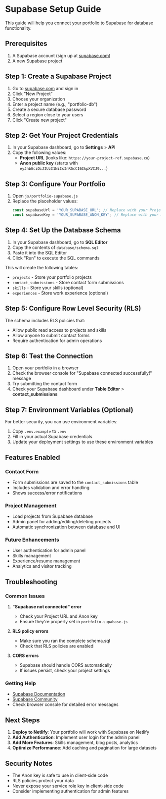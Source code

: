 # Supabase Setup Guide

This guide will help you connect your portfolio to Supabase for database functionality.

## Prerequisites

1. A Supabase account (sign up at [supabase.com](https://supabase.com))
2. A new Supabase project

## Step 1: Create a Supabase Project

1. Go to [supabase.com](https://supabase.com) and sign in
2. Click "New Project"
3. Choose your organization
4. Enter a project name (e.g., "portfolio-db")
5. Create a secure database password
6. Select a region close to your users
7. Click "Create new project"

## Step 2: Get Your Project Credentials

1. In your Supabase dashboard, go to **Settings** > **API**
2. Copy the following values:
   - **Project URL** (looks like: `https://your-project-ref.supabase.co`)
   - **Anon public key** (starts with `eyJhbGciOiJIUzI1NiIsInR5cCI6IkpXVCJ9...`)

## Step 3: Configure Your Portfolio

1. Open `js/portfolio-supabase.js`
2. Replace the placeholder values:
   ```javascript
   const supabaseUrl = 'YOUR_SUPABASE_URL'; // Replace with your Project URL
   const supabaseKey = 'YOUR_SUPABASE_ANON_KEY'; // Replace with your Anon public key
   ```

## Step 4: Set Up the Database Schema

1. In your Supabase dashboard, go to **SQL Editor**
2. Copy the contents of `database/schema.sql`
3. Paste it into the SQL Editor
4. Click "Run" to execute the SQL commands

This will create the following tables:
- `projects` - Store your portfolio projects
- `contact_submissions` - Store contact form submissions
- `skills` - Store your skills (optional)
- `experiences` - Store work experience (optional)

## Step 5: Configure Row Level Security (RLS)

The schema includes RLS policies that:
- Allow public read access to projects and skills
- Allow anyone to submit contact forms
- Require authentication for admin operations

## Step 6: Test the Connection

1. Open your portfolio in a browser
2. Check the browser console for "Supabase connected successfully!" message
3. Try submitting the contact form
4. Check your Supabase dashboard under **Table Editor** > **contact_submissions**

## Step 7: Environment Variables (Optional)

For better security, you can use environment variables:

1. Copy `.env.example` to `.env`
2. Fill in your actual Supabase credentials
3. Update your deployment settings to use these environment variables

## Features Enabled

### Contact Form
- Form submissions are saved to the `contact_submissions` table
- Includes validation and error handling
- Shows success/error notifications

### Project Management
- Load projects from Supabase database
- Admin panel for adding/editing/deleting projects
- Automatic synchronization between database and UI

### Future Enhancements
- User authentication for admin panel
- Skills management
- Experience/resume management
- Analytics and visitor tracking

## Troubleshooting

### Common Issues

1. **"Supabase not connected" error**
   - Check your Project URL and Anon key
   - Ensure they're properly set in `portfolio-supabase.js`

2. **RLS policy errors**
   - Make sure you ran the complete schema.sql
   - Check that RLS policies are enabled

3. **CORS errors**
   - Supabase should handle CORS automatically
   - If issues persist, check your project settings

### Getting Help

- [Supabase Documentation](https://supabase.com/docs)
- [Supabase Community](https://github.com/supabase/supabase/discussions)
- Check browser console for detailed error messages

## Next Steps

1. **Deploy to Netlify**: Your portfolio will work with Supabase on Netlify
2. **Add Authentication**: Implement user login for the admin panel
3. **Add More Features**: Skills management, blog posts, analytics
4. **Optimize Performance**: Add caching and pagination for large datasets

## Security Notes

- The Anon key is safe to use in client-side code
- RLS policies protect your data
- Never expose your service role key in client-side code
- Consider implementing authentication for admin features